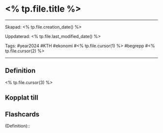 # <% tp.file.title %>

---

Skapad: <% tp.file.creation_date() %>

Uppdaterad: <% tp.file.last_modified_date() %>

Tags: #year2024 #KTH #ekonomi #<% tp.file.cursor(1) %> #begrepp #<% tp.file.cursor(2) %>

---

## Definition

<% tp.file.cursor(3) %>

## Kopplat till



## Flashcards

(Definition)::
